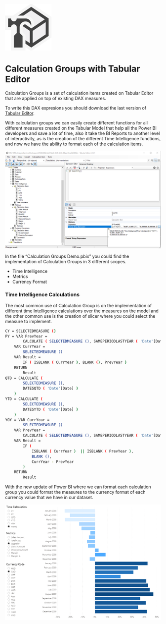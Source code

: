 [![alt text](https://github.com/Justmaister/Calculation-Groups-in-DAX/blob/master/Images/tabular_editor_icon.png)](https://www.sqlbi.com/tools/tabular-editor/)

# Calculation Groups with Tabular Editor                

Calculation Groups is a set of calculation items created on Tabular Editor that are applied on top of existing DAX measures. 

To write this DAX expresions you should download the last version of [Tabular Editor].

With calculation groups we can easily create different functions for all different measures created on the Tabular Model that help all the Power BI developers and save a lot of time, also it take the BI Reports to another level of interactivity, as is the creation of the different Time Intelligence functions, and now we have the ability to format each of the calculation items.  

![alt text](https://github.com/Justmaister/Calculation-Groups-in-DAX/blob/master/Images/Format_String.PNG)

In the file “Calculation Groups Demo.pbix” you could find the implementation of Calculation Groups in 3 different scopes. 

-	Time Intelligence
-	Metrics
-	Currency Format 

### Time Intelligence Calculations

The most common use of Calculation Group is on the implementation of different time Intelligence calculations over the measures on the model and the other common use is the creation of slicer where you could select the measure to implement. 

```sh
CY = SELECTEDMEASURE ()
PY = VAR PrevYear =
        CALCULATE ( SELECTEDMEASURE (), SAMEPERIODLASTYEAR ( 'Date'[Date] ) )
    VAR CurrYear =
        SELECTEDMEASURE ()
    VAR Result =
        IF ( ISBLANK ( CurrYear ), BLANK (), PrevYear )
    RETURN
        Result
QTD = CALCULATE (
        SELECTEDMEASURE (),
        DATESQTD ( 'Date'[Date] )
    )
YTD = CALCULATE (
        SELECTEDMEASURE (),
        DATESYTD ( 'Date'[Date] )
    )
YOY = VAR CurrYear =
        SELECTEDMEASURE ()
    VAR PrevYear =
        CALCULATE ( SELECTEDMEASURE (), SAMEPERIODLASTYEAR ( 'Date'[Date] ) )
    VAR Result =
        IF (
            ISBLANK ( CurrYear )  || ISBLANK ( PrevYear ),
            BLANK (),
            CurrYear - PrevYear
        )
    RETURN
        Result
```

With the new update of Power BI where we can format each calculation group you could format the measures to the currency format of each currency value that we have in our dataset. 




![alt text](https://github.com/Justmaister/Calculation-Groups-in-DAX/blob/master/Images/Calculation_Groups_in_Action.PNG)

[//]: # (These are reference links used in the body of this note and get stripped out when the markdown processor does its job. There is no need to format nicely because it shouldn't be seen. Thanks SO - http://stackoverflow.com/questions/4823468/store-comments-in-markdown-syntax)


[Tabular Editor]: <https://www.sqlbi.com/tools/tabular-editor/>
